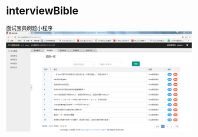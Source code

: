 # interviewBible
面试宝典刷题小程序
![](https://github.com/zhengvipin/interviewBible/raw/master/springboot/src/main/resources/static/imgs/1.png)  


